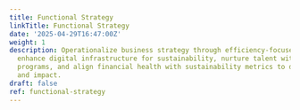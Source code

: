 ```yaml
---
title: Functional Strategy
linkTitle: Functional Strategy
date: '2025-04-29T16:47:00Z'
weight: 1
description: Operationalize business strategy through efficiency-focused functions,
  enhance digital infrastructure for sustainability, nurture talent with training
  programs, and align financial health with sustainability metrics to drive growth
  and impact.
draft: false
ref: functional-strategy
---
```


